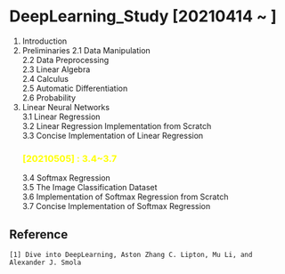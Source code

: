 # DeepLearning_Study [20210414 ~ ]
 
 1. Introduction
 2. Preliminaries
    2.1 Data Manipulation<br>
    2.2 Data Preprocessing<br>
    2.3 Linear Algebra<br>
    2.4 Calculus<br>
    2.5 Automatic Differentiation<br>
    2.6 Probability<br>
 3. Linear Neural Networks<br>
    3.1 Linear Regression<br>
    3.2 Linear Regression Implementation from Scratch<br>
    3.3 Concise Implementation of Linear Regression<br>
    ### <span style="color:yellow"> [20210505] : 3.4~3.7 </span>
    3.4 Softmax Regression<br>
    3.5 The Image Classification Dataset<br>
    3.6 Implementation of Softmax Regression from Scratch<br>
    3.7 Concise Implementation of Softmax Regression<br>




## Reference
```
[1] Dive into DeepLearning, Aston Zhang C. Lipton, Mu Li, and Alexander J. Smola
```

